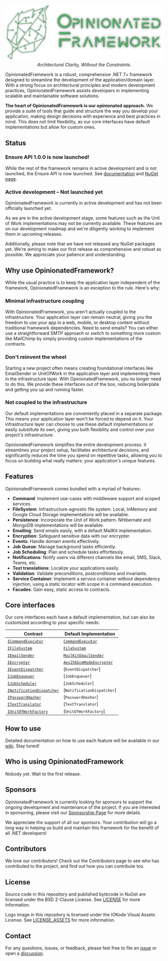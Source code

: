 <p align="center">
    <img src="logo.png" />
    <em>Architectural Clarity, Without the Constraints.</em>
</p>

OpinionatedFramework is a robust, comprehensive .NET 7+ framework designed to streamline the development of the application/domain layer. With a strong focus on architectural principles and modern development practices, OpinionatedFramework assists developers in implementing scalable and maintainable software solutions.

**The heart of OpinionatedFramework is our opinionated approach.** We provide a suite of tools that guide and structure the way you develop your application, making design decisions with experience and best practices in mind. This does not limit flexibility, as our core interfaces have default implementations but allow for custom ones.

## Status
### Ensure API 1.0.0 is now launched!
While the rest of the framework remains in active development and is not launched, the Ensure API is now launched. See [documentation](https://github.com/iokode/OpinionatedFramework/tree/main/docs/ensure) and [NuGet page](https://www.nuget.org/packages/IOKode.OpinionatedFramework.Ensuring).

### Active development – Not launched yet
OpinionatedFramework is currently in active development and has not been officially launched yet.

As we are in the active development stage, some features such as the Unit of Work implementations may not be currently available. These features are on our development roadmap and we're diligently working to implement them in upcoming releases.

Additionally, please note that we have not released any NuGet packages yet. We're aiming to make our first release as comprehensive and robust as possible. We appreciate your patience and understanding.

## Why use OpinionatedFramework?
While the usual practice is to keep the application layer independent of the framework, OpinionatedFramework is an exception to the rule. Here's why:

### Minimal infrastructure coupling
With OpinionatedFramework, you aren't actually coupled to the infrastructure. Your application layer can remain neutral, giving you the freedom to use your app in a web, mobile, or desktop context without traditional framework dependencies. Need to send emails? You can either use a straightforward SMTP approach or switch to something more custom like MailChimp by simply providing custom implementations of the contracts.

### Don't reinvent the wheel
Starting a new project often means creating foundational interfaces like EmailSender or UnitOfWork in the application layer and implementing them in the infrastructure layer. With OpinionatedFramework, you no longer need to do this. We provide these interfaces out of the box, reducing boilerplate and getting you up and running faster.

### Not coupled to the infrastructure
Our default implementations are conveniently placed in a separate package. This means your application layer won't be forced to depend on it. Your infrastructure layer can choose to use these default implementations or easily substitute its own, giving you both flexibility and control over your project's infrastructure.

OpinionatedFramework simplifies the entire development process. It streamlines your project setup, facilitates architectural decisions, and significantly reduces the time you spend on repetitive tasks, allowing you to focus on building what really matters: your application's unique features.

## Features
OpinionatedFramework comes bundled with a myriad of features:

- **Command**: Implement use-cases with middleware support and scoped services.
- **FileSystem**: Infrastructure-agnostic file system. Local, InMemory and Google Cloud Storage implementations will be available.
- **Persistence**: Incorporate the Unit of Work pattern. NHibernate and MongoDB implementations will be available.
- **Emailing**: Send emails easily, with a default MailKit implementation.
- **Encryption**: Safeguard sensitive data with our encrypter.
- **Events**: Handle domain events effectively.
- **Job Queue**: Manage background tasks efficiently.
- **Job Scheduling**: Plan and schedule tasks effortlessly.
- **Notifications**: Notify users via different channels like email, SMS, Slack, Teams, etc.
- **Text translations**: Localize your applications easily.
- **Validation**: Validate preconditions, postconditions and invariants.
- **Service Container**: Implement a service container without dependency injection, using a static locator with scope in a command execution.
- **Facades**: Gain easy, static access to contracts.

## Core interfaces
Our core interfaces each have a default implementation, but can also be customized according to your specific needs:

| Contract                                                                                                                                                              | Default Implementation                                                                                                                                       |
|-----------------------------------------------------------------------------------------------------------------------------------------------------------------------|--------------------------------------------------------------------------------------------------------------------------------------------------------------|
| [`ICommandExecutor`](https://github.com/iokode/OpinionatedFramework/blob/main/src/Foundation/Contracts/ICommandExecutor.cs)               | [`CommandExecutor`](https://github.com/iokode/OpinionatedFramework/blob/main/src/ContractImplementations.CommandExecutor/CommandExecutor.cs)                 |
| [`IFileSystem`](https://github.com/iokode/OpinionatedFramework/blob/main/src/Foundation/Contracts/ICommandExecutor.cs)                    | [`FileSystem`](https://github.com/iokode/OpinionatedFramework/blob/main/src/ContractImplementations.FileSystem/FileSystem.cs)                                |
| [`IEmailSender`](https://github.com/iokode/OpinionatedFramework/blob/main/src/Foundation/Contracts/IEmailSender.cs)                       | [`MailKitEmailSender`](https://github.com/iokode/OpinionatedFramework/blob/main/src/ContractImplementations.MailKit/MailKitEmailSender.cs)                   |
| [`IEncrypter`](https://github.com/iokode/OpinionatedFramework/blob/main/src/Foundation/Contracts/IEncrypter.cs)                           | [`Aes256GcmModeEncrypter`](https://github.com/iokode/OpinionatedFramework/blob/main/src/ContractImplementations.Aes256GcmModeEncrypter/Aes256Hmac512Encrypter.cs) |
| [`IEventDispatcher`](https://github.com/iokode/OpinionatedFramework/blob/main/src/Foundation/Contracts/IEventDispatcher.cs)               | [`EventDispatcher`]                                                                                                                                          |
| [`IJobEnqueuer`](https://github.com/iokode/OpinionatedFramework/blob/main/src/Foundation/Contracts/IJobEnqueuer.cs)                       | [`JobEnqueuer`]                                                                                                                                              |
| [`IJobScheduler`](https://github.com/iokode/OpinionatedFramework/blob/main/src/Foundation/Contracts/IJobScheduler.cs)                     | [`JobScheduler`]                                                                                                                                             |
| [`INotificationDispatcher`](https://github.com/iokode/OpinionatedFramework/blob/main/src/Foundation/Contracts/INotificationDispatcher.cs) | [`NotificationDispatcher`]                                                                                                                                   |
| [`IPasswordHasher`](https://github.com/iokode/OpinionatedFramework/blob/main/src/Foundation/Contracts/IPasswordHasher.cs)                 | [`PasswordHasher`]                                                                                                                                           |
| [`ITextTranslator`](https://github.com/iokode/OpinionatedFramework/blob/main/src/Foundation/Contracts/ITextTranslator.cs)                 | [`TextTranslator`]                                                                                                                                           |
| [`IUnitOfWorkFactory`](https://github.com/iokode/OpinionatedFramework/blob/main/src/Foundation/Contracts/IUnitOfWorkFactory.cs)           | [`UnitOfWorkFactory`]                                                                                                                                        |

## How to use
Detailed documentation on how to use each feature will be available in our [wiki](https://github.com/iokode/OpinionatedFramework/wiki). Stay tuned!

## Who is using OpinionatedFramework

Nobody yet. Wait to the first release.

## Sponsors
OpinionatedFramework is currently looking for sponsors to support the ongoing development and maintenance of the project. If you are interested in sponsoring, please visit our [Sponsorship Page](https://github.com/sponsors/iokode) for more details.

We appreciate the support of all our sponsors. Your contribution will go a long way in helping us build and maintain this framework for the benefit of all .NET developers!

## Contributors
We love our contributors! Check out the Contributors page to see who has contributed to the project, and find out how you can contribute too.

## License
Source code in this repository and published bytecode in NuGet are licensed under the BSD 2-Clause License. See [LICENSE](https://github.com/iokode/OpinionatedFramework/blob/main/LICENSE) for more information.

Logo image in this repository is licensed under the IOKode Visual Assets License. See [LICENSE_ASSETS](https://github.com/iokode/OpinionatedFramework/blob/main/LICENSE_ASSETS) for more information.

## Contact
For any questions, issues, or feedback, please feel free to file an [issue](https://github.com/iokode/OpinionatedFramework/issues) or open a [discussion](https://github.com/iokode/OpinionatedFramework/discussions).
